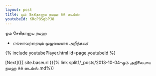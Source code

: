 ```yaml
---
layout: post
title: ஓம் சேகிதானாய நமஹ ௧௧ டைம்ஸ்
youtubeId: KRcP8SgbPJ8
---
```

 
 
 ஓம் சேகிதானாய நமஹ  
 
 -  எல்லாவற்றையும் முழுமையாக அறிந்தவர் 
 
  
 
  
 
 
 
 
 
 


{% include youtubePlayer.html id=page.youtubeId %}
 
[Next]({{ site.baseurl }}{% link  split1/_posts/2013-10-04-ஓம் அநிலைபாய நமஹ ௧௧ டைம்ஸ்.md%})
 
